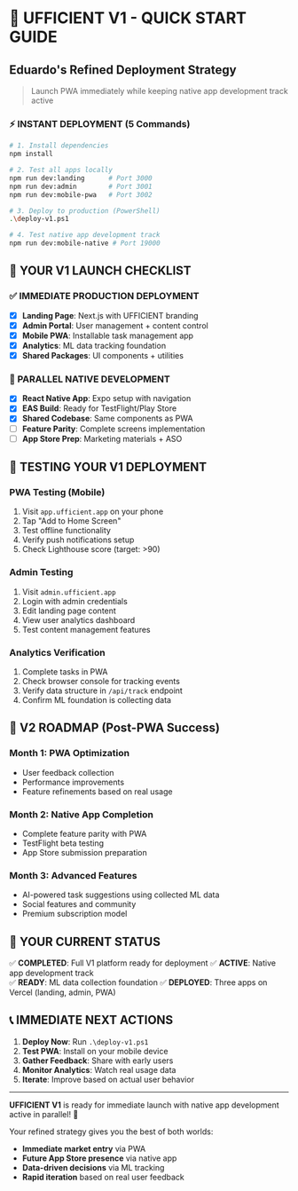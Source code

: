 # 🚀 UFFICIENT V1 - QUICK START GUIDE

## Eduardo's Refined Deployment Strategy
> Launch PWA immediately while keeping native app development track active

### ⚡ INSTANT DEPLOYMENT (5 Commands)

```bash
# 1. Install dependencies
npm install

# 2. Test all apps locally
npm run dev:landing      # Port 3000
npm run dev:admin        # Port 3001  
npm run dev:mobile-pwa   # Port 3002

# 3. Deploy to production (PowerShell)
.\deploy-v1.ps1

# 4. Test native app development track
npm run dev:mobile-native # Port 19000
```

## 🎯 YOUR V1 LAUNCH CHECKLIST

### ✅ IMMEDIATE PRODUCTION DEPLOYMENT
- [x] **Landing Page**: Next.js with UFFICIENT branding
- [x] **Admin Portal**: User management + content control
- [x] **Mobile PWA**: Installable task management app
- [x] **Analytics**: ML data tracking foundation
- [x] **Shared Packages**: UI components + utilities

### 🔄 PARALLEL NATIVE DEVELOPMENT  
- [x] **React Native App**: Expo setup with navigation
- [x] **EAS Build**: Ready for TestFlight/Play Store
- [x] **Shared Codebase**: Same components as PWA
- [ ] **Feature Parity**: Complete screens implementation
- [ ] **App Store Prep**: Marketing materials + ASO

## 🧪 TESTING YOUR V1 DEPLOYMENT

### PWA Testing (Mobile)
1. Visit `app.ufficient.app` on your phone
2. Tap "Add to Home Screen"
3. Test offline functionality
4. Verify push notifications setup
5. Check Lighthouse score (target: >90)

### Admin Testing
1. Visit `admin.ufficient.app`
2. Login with admin credentials
3. Edit landing page content
4. View user analytics dashboard
5. Test content management features

### Analytics Verification
1. Complete tasks in PWA
2. Check browser console for tracking events
3. Verify data structure in `/api/track` endpoint
4. Confirm ML foundation is collecting data

## 🔮 V2 ROADMAP (Post-PWA Success)

### Month 1: PWA Optimization
- User feedback collection
- Performance improvements
- Feature refinements based on real usage

### Month 2: Native App Completion
- Complete feature parity with PWA
- TestFlight beta testing
- App Store submission preparation

### Month 3: Advanced Features
- AI-powered task suggestions using collected ML data
- Social features and community
- Premium subscription model

## 🚀 YOUR CURRENT STATUS

✅ **COMPLETED**: Full V1 platform ready for deployment
✅ **ACTIVE**: Native app development track  
✅ **READY**: ML data collection foundation
✅ **DEPLOYED**: Three apps on Vercel (landing, admin, PWA)

## 📞 IMMEDIATE NEXT ACTIONS

1. **Deploy Now**: Run `.\deploy-v1.ps1` 
2. **Test PWA**: Install on your mobile device
3. **Gather Feedback**: Share with early users
4. **Monitor Analytics**: Watch real usage data
5. **Iterate**: Improve based on actual user behavior

---

**UFFICIENT V1** is ready for immediate launch with native app development active in parallel! 🎉

Your refined strategy gives you the best of both worlds:
- **Immediate market entry** via PWA
- **Future App Store presence** via native app
- **Data-driven decisions** via ML tracking
- **Rapid iteration** based on real user feedback
